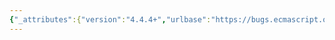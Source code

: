 ```yaml
---
{"_attributes":{"version":"4.4.4+","urlbase":"https://bugs.ecmascript.org/","maintainer":"dherman@mozilla.com"},"bug":{"bug_id":4459,"creation_ts":"2015-08-21 11:09:00 -0700","short_desc":"9.2.1.2 OrdinaryCallBindThis : Upper case \"if\" in step 6.a","delta_ts":"2015-10-23 12:17:42 -0700","product":"ECMA-262 Edition 6","component":"editorial issues","version":"unspecified","rep_platform":"All","op_sys":"All","bug_status":"RESOLVED","resolution":"FIXED","priority":"Normal","bug_severity":"normal","everconfirmed":true,"reporter":{"uid":"andrebargull","name":"André Bargull"},"assigned_to":{"uid":"allen","name":"Allen Wirfs-Brock"},"cc":"brterlso","long_desc":[{"commentid":14619,"comment_count":0,"who":{"uid":"andrebargull","name":"André Bargull"},"bug_when":"2015-08-21 11:09:27 -0700","thetext":"9.2.1.2 OrdinaryCallBindThis ( F, calleeContext, thisArgument )\n\nChange \"if\" -> \"If\" in step 6.a"},{"commentid":14826,"comment_count":1,"who":{"uid":"brterlso","name":"Brian Terlson"},"bug_when":"2015-10-23 12:17:42 -0700","thetext":"Fixed in ES2016 Draft."}]}}
---
```

